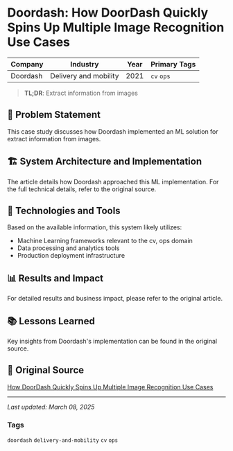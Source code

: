 # Doordash: How DoorDash Quickly Spins Up Multiple Image Recognition Use Cases

| Company | Industry | Year | Primary Tags | 
|---------|----------|------|--------------|
| Doordash | Delivery and mobility | 2021 | `cv` `ops` |

> **TL;DR**: Extract information from images

## 📝 Problem Statement

This case study discusses how Doordash implemented an ML solution for extract information from images.

## 🏗️ System Architecture and Implementation

The article details how Doordash approached this ML implementation. For the full technical details, refer to the original source.

## 🔧 Technologies and Tools

Based on the available information, this system likely utilizes:

- Machine Learning frameworks relevant to the cv, ops domain
- Data processing and analytics tools
- Production deployment infrastructure

## 📊 Results and Impact

For detailed results and business impact, please refer to the original article.

## 📚 Lessons Learned

Key insights from Doordash's implementation can be found in the original source.

## 🔗 Original Source

[How DoorDash Quickly Spins Up Multiple Image Recognition Use Cases](https://doordash.engineering/2021/11/03/how-doordash-quickly-spins-up-multiple-image-recognition-use-cases/)

---

*Last updated: March 08, 2025*

### Tags

`doordash` `delivery-and-mobility` `cv` `ops`
